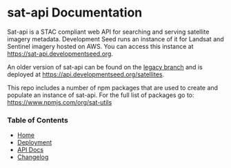 

# sat-api Documentation

Sat-api is a STAC compliant web API for searching and serving satellite imagery metadata. Development Seed runs an instance of it for Landsat and Sentinel imagery hosted on AWS. You can access this instance at https://sat-api.developmentseed.org.

An older version of sat-api can be found on the [legacy branch](https://github.com/sat-utils/sat-api/tree/legacy) and is deployed at https://api.developmentseed.org/satellites.

This repo includes a number of npm packages that are used to create and populate an instance of sat-api. For the full list of packages go to:
https://www.npmjs.com/org/sat-utils

### Table of Contents 

* [Home](README.md)
* [Deployment](https://github.com/sat-utils/sat-api-deployment)
* [API Docs](api.md)
* [Changelog](../CHANGELOG.md)
